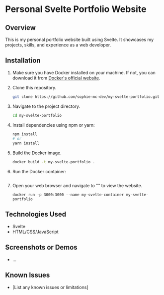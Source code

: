 # Personal Svelte Portfolio Website

## Overview

This is my personal portfolio website built using Svelte. It showcases my projects, skills, and experience as a web developer.

## Installation

1. Make sure you have Docker installed on your machine. If not, you can download it from [Docker's official website](https://www.docker.com/get-started).

2. Clone this repository.
   ```bash
   git clone https://github.com/sophie-mc-dev/my-svelte-portfolio.git
   ```
3. Navigate to the project directory.
    ```bash
    cd my-svelte-portfolio
    ```
4. Install dependencies using npm or yarn:
   ```bash
   npm install
   # or
   yarn install
   ```

5. Build the Docker image.
   ```bash
   docker build -t my-svelte-portfolio .
   ```
6. Run the Docker container:
    ```bash

    ```
7. Open your web browser and navigate to "" to view the website.
    ```
    docker run -p 3000:3000 --name my-svelte-container my-svelte-portfolio
    ```

## Technologies Used

- Svelte
- HTML/CSS/JavaScript

## Screenshots or Demos
- ...

## Known Issues

- [List any known issues or limitations]